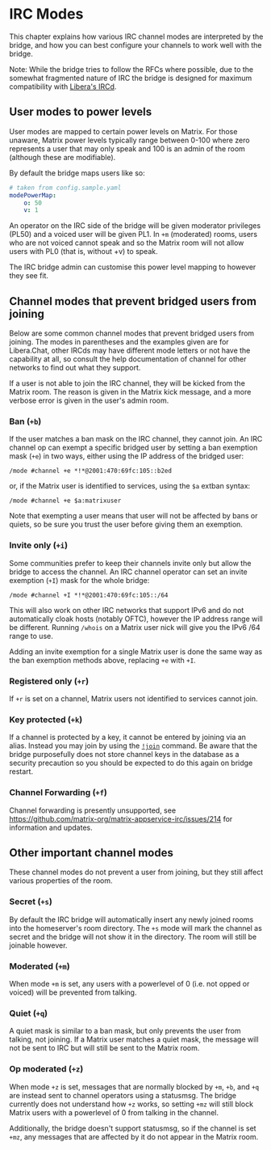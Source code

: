IRC Modes
=========

This chapter explains how various IRC channel modes are interpreted by the bridge, and how you can best configure your
channels to work well with the bridge.

Note: While the bridge tries to follow the RFCs where possible, due to the somewhat fragmented nature of IRC the bridge is
designed for maximum compatibility with [Libera's IRCd](https://github.com/solanum-ircd/solanum).

## User modes to power levels

User modes are mapped to certain power levels on Matrix. For those unaware, Matrix power levels typically range between
0-100 where zero represents a user that may only speak and 100 is an admin of the room (although these are modifiable).

By default the bridge maps users like so:

```yaml
# taken from config.sample.yaml
modePowerMap:
    o: 50
    v: 1
```

An operator on the IRC side of the bridge will be given moderator privileges (PL50) and a voiced user will be given
PL1. In `+m` (moderated) rooms, users who are not voiced cannot speak and so the Matrix room will not allow users with
PL0 (that is, without +v) to speak.

The IRC bridge admin can customise this power level mapping to however they see fit.

## Channel modes that prevent bridged users from joining

Below are some common channel modes that prevent bridged users from joining. The modes in parentheses and the examples
given are for Libera.Chat, other IRCds may have different mode letters or not have the capability at all, so consult the
help documentation of channel for other networks to find out what they support.

If a user is not able to join the IRC channel, they will be kicked from the Matrix room. The reason is given in the 
Matrix kick message, and a more verbose error is given in the user's admin room.

### Ban (`+b`)

If the user matches a ban mask on the IRC channel, they cannot join. An IRC channel op can exempt a specific bridged
user by setting a ban exemption mask (`+e`) in two ways, either using the IP address of the bridged user:

```
/mode #channel +e *!*@2001:470:69fc:105::b2ed
```

or, if the Matrix user is identified to services, using the `$a` extban syntax:

```
/mode #channel +e $a:matrixuser
```

Note that exempting a user means that user will not be affected by bans or quiets,
so be sure you trust the user before giving them an exemption.

### Invite only (`+i`)

Some communities prefer to keep their channels invite only but allow the bridge to access the channel. An IRC channel
operator can set an invite exemption (`+I`) mask for the whole bridge:

```
/mode #channel +I *!*@2001:470:69fc:105::/64
```

This will also work on other IRC networks that support IPv6 and do not automatically cloak hosts (notably OFTC), however
the IP address range will be different. Running `/whois` on a Matrix user nick will give you the IPv6 /64 range to use.

Adding an invite exemption for a single Matrix user is done the same way as the ban exemption methods above, replacing `+e`
with `+I`.

### Registered only (`+r`)

If `+r` is set on a channel, Matrix users not identified to services cannot join. 

### Key protected (`+k`)

If a channel is protected by a key, it cannot be entered by joining via an alias. Instead you may join by using
the [`!join`](admin_room#join) command. Be aware that the bridge purposefully does not store channel keys in
the database as a security precaution so you should be expected to do this again on bridge restart.

### Channel Forwarding (`+f`)

Channel forwarding is presently unsupported, see https://github.com/matrix-org/matrix-appservice-irc/issues/214
for information and updates.

## Other important channel modes

These channel modes do not prevent a user from joining, but they still affect various properties of the room.

### Secret (`+s`)

By default the IRC bridge will automatically insert any newly joined rooms into the homeserver's room directory.
The `+s` mode will mark the channel as secret and the bridge will not show it in the directory. The room will still
be joinable however.

### Moderated (`+m`)

When mode `+m` is set, any users with a powerlevel of 0 (i.e. not opped or voiced) will be prevented from talking.

### Quiet (`+q`)

A quiet mask is similar to a ban mask, but only prevents the user from talking, not joining. If a Matrix user matches
a quiet mask, the message will not be sent to IRC but will still be sent to the Matrix room.

### Op moderated (`+z`)

When mode `+z` is set, messages that are normally blocked by `+m`, `+b`, and `+q` are instead sent to channel operators
using a statusmsg. The bridge currently does not understand how `+z` works, so setting `+mz` will still block Matrix
users with a powerlevel of 0 from talking in the channel.

Additionally, the bridge doesn't support statusmsg, so if the channel is set `+mz`, any messages that are affected by it
do not appear in the Matrix room.

